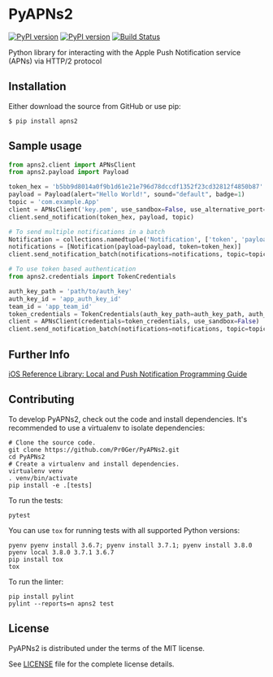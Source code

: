 # PyAPNs2

[![PyPI version](https://img.shields.io/pypi/v/apns2.svg)](https://pypi.python.org/pypi/apns2)
[![PyPI version](https://img.shields.io/pypi/pyversions/apns2.svg)](https://pypi.python.org/pypi/apns2)
[![Build Status](https://drone.pr0ger.dev/api/badges/Pr0Ger/PyAPNs2/status.svg)](https://drone.pr0ger.dev/Pr0Ger/PyAPNs2)

Python library for interacting with the Apple Push Notification service (APNs) via HTTP/2 protocol

## Installation

Either download the source from GitHub or use pip:

    $ pip install apns2

## Sample usage

```python
from apns2.client import APNsClient
from apns2.payload import Payload

token_hex = 'b5bb9d8014a0f9b1d61e21e796d78dccdf1352f23cd32812f4850b87'
payload = Payload(alert="Hello World!", sound="default", badge=1)
topic = 'com.example.App'
client = APNsClient('key.pem', use_sandbox=False, use_alternative_port=False)
client.send_notification(token_hex, payload, topic)

# To send multiple notifications in a batch
Notification = collections.namedtuple('Notification', ['token', 'payload'])
notifications = [Notification(payload=payload, token=token_hex)]
client.send_notification_batch(notifications=notifications, topic=topic)

# To use token based authentication
from apns2.credentials import TokenCredentials

auth_key_path = 'path/to/auth_key'
auth_key_id = 'app_auth_key_id'
team_id = 'app_team_id'
token_credentials = TokenCredentials(auth_key_path=auth_key_path, auth_key_id=auth_key_id, team_id=team_id)
client = APNsClient(credentials=token_credentials, use_sandbox=False)
client.send_notification_batch(notifications=notifications, topic=topic)
```

## Further Info

[iOS Reference Library: Local and Push Notification Programming Guide][a1]

## Contributing

To develop PyAPNs2, check out the code and install dependencies. It's recommended to use a virtualenv to isolate dependencies:
```shell
# Clone the source code.
git clone https://github.com/Pr0Ger/PyAPNs2.git
cd PyAPNs2
# Create a virtualenv and install dependencies.
virtualenv venv
. venv/bin/activate
pip install -e .[tests]
```

To run the tests:
```shell
pytest
```

You can use `tox` for running tests with all supported Python versions:
```shell
pyenv pyenv install 3.6.7; pyenv install 3.7.1; pyenv install 3.8.0
pyenv local 3.8.0 3.7.1 3.6.7
pip install tox
tox
```

To run the linter:
```shell
pip install pylint
pylint --reports=n apns2 test
```

## License

PyAPNs2 is distributed under the terms of the MIT license.

See [LICENSE](LICENSE) file for the complete license details.

[a1]:https://developer.apple.com/documentation/usernotifications?language=objc
